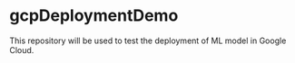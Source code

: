 # gcpDeploymentDemo
This repository will be used to test the deployment of ML model in Google Cloud.
